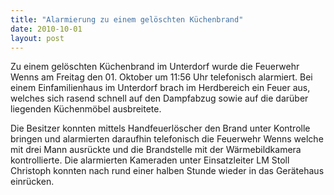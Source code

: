 ```yaml
---
title: "Alarmierung zu einem gelöschten Küchenbrand"
date: 2010-10-01
layout: post
---
```


Zu einem gelöschten Küchenbrand im Unterdorf wurde die Feuerwehr Wenns am Freitag den 01. Oktober um 11:56 Uhr telefonisch alarmiert. Bei einem Einfamilienhaus im Unterdorf brach im Herdbereich ein Feuer aus, welches sich rasend schnell auf den Dampfabzug sowie auf die darüber liegenden Küchenmöbel ausbreitete.

Die Besitzer konnten mittels Handfeuerlöscher den Brand unter Kontrolle bringen und alarmierten daraufhin telefonisch die Feuerwehr Wenns welche mit drei Mann ausrückte und die Brandstelle mit der Wärmebildkamera kontrollierte. Die alarmierten Kameraden unter Einsatzleiter LM Stoll Christoph konnten nach rund einer halben Stunde wieder in das Gerätehaus einrücken.